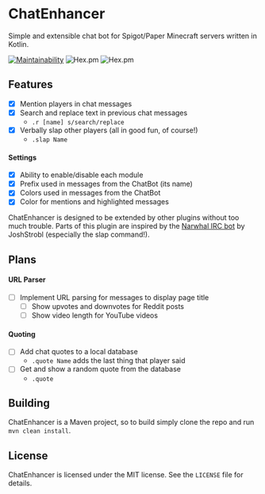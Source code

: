 # ChatEnhancer

Simple and extensible chat bot for Spigot/Paper Minecraft servers written in Kotlin.

[![Maintainability](https://api.codeclimate.com/v1/badges/a91189854f5a5703a910/maintainability)](https://codeclimate.com/github/ChemistsMC/ChatEnhancer/maintainability)
![Hex.pm](https://img.shields.io/github/release/ChemistsMC/ChatEnhancer.svg)
![Hex.pm](https://img.shields.io/badge/license-MIT-green.svg)

## Features
- [x] Mention players in chat messages
- [x] Search and replace text in previous chat messages
  - `.r [name] s/search/replace`
- [x] Verbally slap other players (all in good fun, of course!)
  - `.slap Name`
  
#### Settings
- [x] Ability to enable/disable each module
- [x] Prefix used in messages from the ChatBot (its name)
- [x] Colors used in messages from the ChatBot
- [x] Color for mentions and highlighted messages

ChatEnhancer is designed to be extended by other plugins without too much trouble. Parts of this plugin are inspired by the [Narwhal IRC bot](https://github.com/narwhalirc/narwhal/) by JoshStrobl (especially the slap command!).

## Plans
#### URL Parser
- [ ] Implement URL parsing for messages to display page title
  - [ ] Show upvotes and downvotes for Reddit posts
  - [ ] Show video length for YouTube videos
#### Quoting
- [ ] Add chat quotes to a local database
  - `.quote Name` adds the last thing that player said
- [ ] Get and show a random quote from the database
  - `.quote`
  
## Building
ChatEnhancer is a Maven project, so to build simply clone the repo and run `mvn clean install`.

## License
ChatEnhancer is licensed under the MIT license. See the `LICENSE` file for details.
